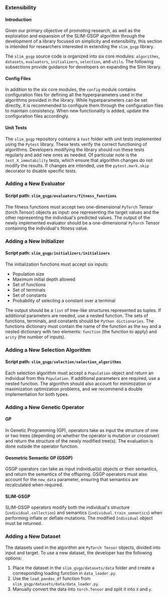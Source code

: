 ### Extensibility
#### Introduction

Given our primary objective of promoting research, as well as the exploration and expansion of the SLIM-GSGP algorithm through the development of a library focused on simplicity and extensibility, this section is intended for researchers interested in extending the `slim_gsgp` library.

The `slim_gsgp` source code is organized into six core modules: `algorithms`, `datasets`, `evaluators`, `initializers`, `selection`, and `utils`. The following subsections provide guidance for developers on expanding the Slim library.

#### Config Files

In addition to the six core modules, the `config` module contains configuration files for defining all the hyperparameters used in the algorithms provided in the library. While hyperparameters can be set directly, it is recommended to configure them through the configuration files to maintain consistency. When new functionality is added, update the configuration files accordingly.

#### Unit Tests

The `slim_gsgp` repository contains a `test` folder with unit tests implemented using the `Pytest` library. These tests verify the correct functioning of algorithms. Developers modifying the library should run these tests regularly and add new ones as needed. Of particular note is the `test_X_immutability` tests, which ensure that algorithm changes do not modify the results. If changes are intended, use the `pytest.mark.skip` decorator to disable specific tests.

### Adding a New Evaluator
#### Script path: `slim_gsgp/evaluators/fitness_functions`

The fitness functions must accept two one-dimensional `PyTorch` Tensor (torch.Tensor) objects as input: one representing the target values and the other representing the individual's predicted values. The output of the newly implemented evaluator should be a one-dimensional `PyTorch` Tensor containing the individual's fitness value.

### Adding a New Initializer
#### Script path: `slim_gsgp/initializers/initializers`

The initialization functions must accept six inputs:

- Population size
- Maximum initial depth allowed
- Set of functions
- Set of terminals
- Set of constants
- Probability of selecting a constant over a terminal

The output should be a `list` of tree-like structures represented as tuples. If additional parameters are needed, use a nested function. The sets of functions, terminals, and constants should be `Python dictionaries`. The functions dictionary must contain the name of the function as the `key` and a nested dictionary with two elements: `function` (the function to apply) and `arity` (the number of inputs).

### Adding a New Selection Algorithm
#### Script path: `slim_gsgp/selection/selection_algorithms`

Each selection algorithm must accept a `Population` object and return an individual from this `Population`. If additional parameters are required, use a nested function. The algorithm should also account for minimization or maximization optimization problems, and we recommend a double implementation for both types.

### Adding a New Genetic Operator
#### GP
In Genetic Programming (GP), operators take as input the structure of one or two trees (depending on whether the operator is mutation or crossover) and return the structure of the newly modified tree(s). The evaluation is done outside the operator function.

#### Geometric Semantic GP (GSGP)
GSGP operators can take as input individual(s) objects or their semantics, and return the semantics of the offspring. GSGP operators must also account for the `new_data` parameter, ensuring that semantics are recalculated when required.

#### SLIM-GSGP
SLIM-GSGP operators modify both the individual's structure (`individual.collection`) and semantics (`individual.train_semantics`) when performing inflate or deflate mutations. The modified `Individual` object must be returned.

### Adding a New Dataset
The datasets used in the algorithm are `PyTorch Tensor` objects, divided into input and target. To use a new dataset, the developer has the following options:

1. Place the dataset in the `slim_gsgp/datasets/data` folder and create a corresponding loading function in `data_loader.py`.
2. Use the `load_pandas_df` function from `slim_gsgp/datasets/data/data_loader.py`.
3. Manually convert the data into `torch.Tensor` and split it into `X` and `y`.
